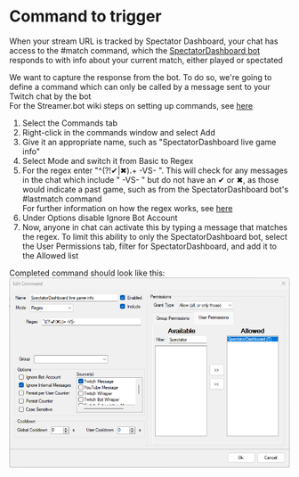 # Command to trigger

When your stream URL is tracked by Spectator Dashboard, your chat has access to the #match command, which the [SpectatorDashboard bot](https://www.twitch.tv/spectatordashboard "SpectatorDashboard") responds to with info about your current match, either played or spectated

We want to capture the response from the bot. To do so, we're going to define a command which can only be called by a message sent to your Twitch chat by the bot\
For the Streamer.bot wiki steps on setting up commands, see [here](https://wiki.streamer.bot/en/Commands "Commands")

1. Select the Commands tab
2. Right-click in the commands window and select Add
3. Give it an appropriate name, such as "SpectatorDashboard live game info"
4. Select Mode and switch it from Basic to Regex
5. For the regex enter "^(?!✔|✖).+ -VS- ". This will check for any messages in the chat which include " -VS- " but do not have an ✔ or ✖, as those would indicate a past game, such as from the SpectatorDashboard bot's #lastmatch command\
For further information on how the regex works, see [here](https://regexr.com/7kvb2 "SpectatorDashboard live info")
6. Under Options disable Ignore Bot Account
7. Now, anyone in chat can activate this by typing a message that matches the regex. To limit this ability to only the SpectatorDashboard bot, select the User Permissions tab, filter for SpectatorDashboard, and add it to the Allowed list

Completed command should look like this:
<img title="SpectatorDashboard command" src="../images/SpectatorDashboard command.png">
